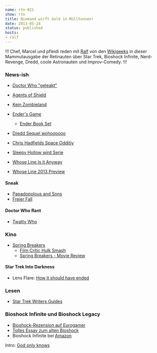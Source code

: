 ```yaml
---
name: rtn-021
show: rtn
title: Niemand wirft Gold in Mülltonnen!
date: 2013-05-24
status: published
hosts:
- ralf
---
```

!!!
Chef, Marcel und pfleidi reden mit [Ralf](https://twitter.com/rstockm) von den [Wikigeeks](http://wikigeeks.de/) in dieser Mammutausgabe der Retinauten über Star Trek, Bioshock Infinite, Nerd-Revenge, Dredd, coole Astronauten und Improv-Comedy.
!!!

### News-ish

- [Doctor Who "geleakt"](http://www.reddit.com/r/gallifrey/comments/1e79nv/the_bbc_is_asking_for_us_to_keep_the_spoiling/)
- [Agents of Shield](http://www.agentsofshield.com)
- [Kein Zombieland](http://www.bleedingcool.com/2013/05/17/zombieland-tv-series-hated-out-of-existence/)
- [Ender's Game](http://www.imdb.com/title/tt1731141/)
  - [Ender Book Set](http://www.amazon.de/The-Ender-Quartet-Boxed-Set/dp/0765362430?tag=retinacast04-21)

- [Dredd Sequel wohoooooo](http://www.totalfilm.com/news/karl-urban-talks-dredd-sequel)
- [Chris Hadfields Space Odditiy](http://www.youtube.com/watch?v=vDChKgoETo0)
- [Sleepy Hollow wird Serie](http://www.moviepilot.de/news/im-trailer-zur-sleepy-hollow-serie-rollen-kopfe-122107)
- [Whose Line Is it Anyway](http://www.youtube.com/watch?v=gaFQyJySGJ4)
- [Whose Line 2013 Preview](http://www.youtube.com/watch?v=K2BNMuKaums)

#### Sneak

- [Papadopolous and Sons](http://www.imdb.com/title/tt2006810/)
- [Freier Fall](http://www.imdb.com/title/tt2617828/)

#### Doctor Who Rant

- [Twatty Who](http://diamandahagan.wordpress.com/category/twatty-who-reviews/)

### Kino

- [Spring Breakers](http://www.imdb.com/title/tt2101441/)
  - [Film Critic Hulk Smash](http://badassdigest.com/2013/05/07/film-crit-hulk-smash-harmony-korine-isnt-lying/)
  - [Spring Breakers - Movie Review](http://badassdigest.com/2013/03/15/spring-breakers-movie-review-look-at-all-james-francos-shit/)

#### Star Trek Into Darkness

- Lens Flare: [How it should have ended](http://www.youtube.com/watch?v=WbJ-y6BWfUc)

### Lesen

- [Star Trek Writers Guides](http://leethomson.myzen.co.uk/Star_Trek/)

### Bioshock Infinite und Bioshock Legacy

- [Bioshock-Rezension auf Eurogamer](http://www.eurogamer.de/articles/2013-05-13-fuenf-gruende-warum-bioshock-infinite-der-schwaechste-teil-der-serie-ist)
- [Tolles Essay zum alten Bioshock](http://www.makinggames.de/index.php/magazin/17_bioshock-interpretation_objektivisten_unter_wasser)
- Bioshock Infinite bei [Amazon](http://www.amazon.de/2K-Games-BioShock-Infinite-uncut/dp/B0071L2NOC?tag=retinacast04-21)

Intro: [God only knows](https://www.youtube.com/watch?v=x7ogV49WGco)
